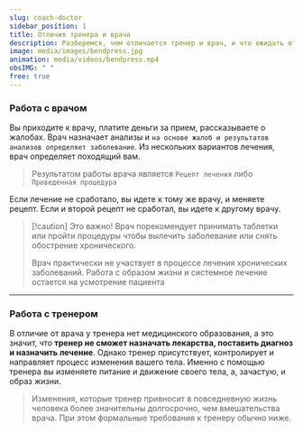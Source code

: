 ```yaml
---
slug: coach-doctor
sidebar_position: 1 
title: Отличия тренера и врача
description: Разберемся, чем отличается тренер и врач, и что ожидать от каждого
image: media/images/bendpress.jpg
animation: media/videos/bendpress.mp4
obsIMG: " "
free: true
---
```






### Работа с врачом
Вы приходите к врачу, платите деньги за прием, рассказываете о жалобах. Врач назначает анализы и `на основе жалоб и результатов анализов определяет заболевание`. Из нескольких вариантов лечения, врач определяет походящий вам. 

> Результатом работы врача является `Рецепт лечения` либо `Проведенная процедура`

Если лечение не сработало, вы идете к тому же врачу, и меняете рецепт. Если и второй рецепт не сработал, вы идете к другому врачу. 

> [!caution] Это важно!
>  Врач порекомендует принимать таблетки или пройти процедуры чтобы вылечить заболевание или снять обострение хронического.
>  
>  Врач практически не участвует в процессе лечения хронических заболеваний. Работа с образом жизни и системное лечение остается на усмотрение пациента

---

### Работа с тренером

В отличие от врача у тренера нет медицинского образования, а это значит, что **тренер не сможет назначать лекарства, поставить диагноз и назначить лечение**. Однако тренер присутствует, контролирует и направляет процесс изменения вашего тела. Именно с помощью тренера вы изменяете питание и движение своего тела, а, зачастую, и образ жизни.

> Изменения, которые тренер привносит в повседневную жизнь человека более значительны долгосрочно, чем вмешательства врача. При этом формальные требования к тренеру обычно ниже.